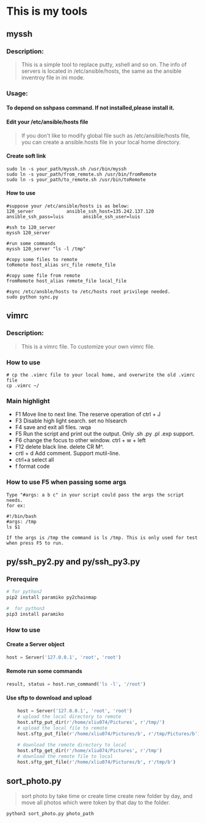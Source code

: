 # This is my tools
## myssh 
### Description:
> This is a simple tool to replace putty, xshell and so on. 
> The info of servers is located in /etc/ansible/hosts, the same as the ansible inventroy file in ini mode.

### Usage:
#### To depend on sshpass command. If not installed,please install it.
#### Edit your /etc/ansible/hosts file
> If you don't like to modify global file such as /etc/ansible/hosts file, you can create a ansible.hosts file in your local home directory.
#### Create soft link
```
sudo ln -s your_path/myssh.sh /usr/bin/myssh
sudo ln -s your_path/from_remote.sh /usr/bin/fromRemote
sudo ln -s your_path/to_remote.sh /usr/bin/toRemote
```
#### How to use
```
#suppose your /etc/ansible/hosts is as below:
120_server            ansible_ssh_host=135.242.137.120      ansible_ssh_pass=luis       ansible_ssh_user=luis

#ssh to 120_server
myssh 120_server

#run some commands
myssh 120_server "ls -l /tmp"

#copy some files to remote 
toRemote host_alias src_file remote_file

#copy some file from remote
fromRemote host_alias remote_file local_file

#sync /etc/ansble/hosts to /etc/hosts root privilege needed.
sudo python sync.py 
```

## vimrc
### Description:
> This is a vimrc file. To customize your own vimrc file.

### How to use
```
# cp the .vimrc file to your local home, and overwrite the old .vimrc file
cp .vimrc ~/
```

### Main highlight
* F1 Move line to next line. The reserve operation of ctrl + J
* F3 Disable high light search. set no hlsearch
* F4 save and exit all files. :wqa
* F5 Run the script and print out the output. Only .sh .py .pl .exp support.
* F6 change the focus to other window. ctrl + w + left
* F12 delete black line. delete CR M^. 
* crtl + d  Add comment. Support mutil-line.
* ctrl+a select all
* f format code

### How to use F5 when passing some args
```
Type "#args: a b c" in your script could pass the args the script needs.
for ex:

#!/bin/bash
#args: /tmp
ls $1

If the args is /tmp the command is ls /tmp. This is only used for test when press F5 to run.
```

## py/ssh_py2.py and py/ssh_py3.py
### Prerequire
```bash
# for python2
pip2 install paramiko py2chainmap

#  for python3
pip3 install paramiko

``` 
### How to use
#### Create a Server object
```python
host = Server('127.0.0.1', 'root', 'root')
```
#### Remote run some commands
```python
result, status = host.run_command('ls -l', '/root')
```
#### Use sftp to download and upload
```python
    host = Server('127.0.0.1', 'root', 'root')
    # upload the local directory to remote
    host.sftp_put_dir(r'/home/xliu074/Pictures', r'/tmp/')
    # upload the local file to remote
    host.sftp_put_file(r'/home/xliu074/Pictures/b', r'/tmp/Pictures/b')
    
    # download the remote directory to local
    host.sftp_get_dir(r'/home/xliu074/Pictures', r'/tmp')
    # download the remote file to local
    host.sftp_get_file(r'/home/xliu074/Pictures/b', r'/tmp/b')

```

## sort_photo.py
> sort photo by take time or create time
> create new folder by day, and move all photos which were token by that day to the folder.
```buildoutcfg
python3 sort_photo.py photo_path
```
